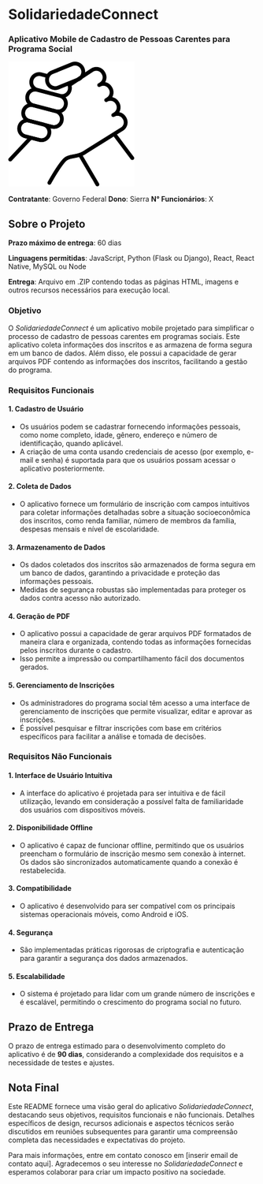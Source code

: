 # SolidariedadeConnect
### Aplicativo Mobile de Cadastro de Pessoas Carentes para Programa Social

<img src="assets/logo-transp.png" alt="SolidariedadeConnect Logo" width="256" height="253">


**Contratante**: Governo Federal
**Dono**: Sierra
**N° Funcionários**: X

## Sobre o Projeto

**Prazo máximo de entrega**: 60 dias

**Linguagens permitidas**: JavaScript, Python (Flask ou Django), React, React Native, MySQL ou Node

**Entrega**: Arquivo em .ZIP contendo todas as páginas HTML, imagens e outros recursos necessários para execução local.

### Objetivo

O *SolidariedadeConnect* é um aplicativo mobile projetado para simplificar o processo de cadastro de pessoas carentes em programas sociais. Este aplicativo coleta informações dos inscritos e as armazena de forma segura em um banco de dados. Além disso, ele possui a capacidade de gerar arquivos PDF contendo as informações dos inscritos, facilitando a gestão do programa.

### Requisitos Funcionais

#### 1. Cadastro de Usuário

- Os usuários podem se cadastrar fornecendo informações pessoais, como nome completo, idade, gênero, endereço e número de identificação, quando aplicável.
- A criação de uma conta usando credenciais de acesso (por exemplo, e-mail e senha) é suportada para que os usuários possam acessar o aplicativo posteriormente.

#### 2. Coleta de Dados

- O aplicativo fornece um formulário de inscrição com campos intuitivos para coletar informações detalhadas sobre a situação socioeconômica dos inscritos, como renda familiar, número de membros da família, despesas mensais e nível de escolaridade.

#### 3. Armazenamento de Dados

- Os dados coletados dos inscritos são armazenados de forma segura em um banco de dados, garantindo a privacidade e proteção das informações pessoais.
- Medidas de segurança robustas são implementadas para proteger os dados contra acesso não autorizado.

#### 4. Geração de PDF

- O aplicativo possui a capacidade de gerar arquivos PDF formatados de maneira clara e organizada, contendo todas as informações fornecidas pelos inscritos durante o cadastro.
- Isso permite a impressão ou compartilhamento fácil dos documentos gerados.

#### 5. Gerenciamento de Inscrições

- Os administradores do programa social têm acesso a uma interface de gerenciamento de inscrições que permite visualizar, editar e aprovar as inscrições.
- É possível pesquisar e filtrar inscrições com base em critérios específicos para facilitar a análise e tomada de decisões.

### Requisitos Não Funcionais

#### 1. Interface de Usuário Intuitiva

- A interface do aplicativo é projetada para ser intuitiva e de fácil utilização, levando em consideração a possível falta de familiaridade dos usuários com dispositivos móveis.

#### 2. Disponibilidade Offline

- O aplicativo é capaz de funcionar offline, permitindo que os usuários preencham o formulário de inscrição mesmo sem conexão à internet. Os dados são sincronizados automaticamente quando a conexão é restabelecida.

#### 3. Compatibilidade

- O aplicativo é desenvolvido para ser compatível com os principais sistemas operacionais móveis, como Android e iOS.

#### 4. Segurança

- São implementadas práticas rigorosas de criptografia e autenticação para garantir a segurança dos dados armazenados.

#### 5. Escalabilidade

- O sistema é projetado para lidar com um grande número de inscrições e é escalável, permitindo o crescimento do programa social no futuro.

## Prazo de Entrega

O prazo de entrega estimado para o desenvolvimento completo do aplicativo é de **90 dias**, considerando a complexidade dos requisitos e a necessidade de testes e ajustes.

## Nota Final

Este README fornece uma visão geral do aplicativo *SolidariedadeConnect*, destacando seus objetivos, requisitos funcionais e não funcionais. Detalhes específicos de design, recursos adicionais e aspectos técnicos serão discutidos em reuniões subsequentes para garantir uma compreensão completa das necessidades e expectativas do projeto.

Para mais informações, entre em contato conosco em [inserir email de contato aqui]. Agradecemos o seu interesse no *SolidariedadeConnect* e esperamos colaborar para criar um impacto positivo na sociedade.
